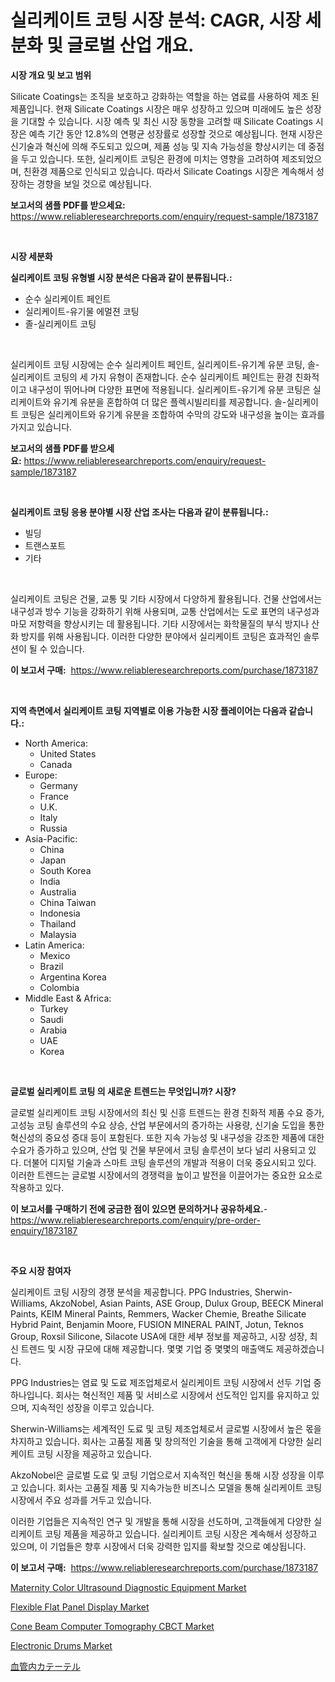 <p><h1>실리케이트 코팅 시장 분석: CAGR, 시장 세분화 및 글로벌 산업 개요.</h1></p><p><strong>시장 개요 및 보고 범위</strong></p>
<p><p>Silicate Coatings는 조직을 보호하고 강화하는 역할을 하는 염료를 사용하여 제조 된 제품입니다. 현재 Silicate Coatings 시장은 매우 성장하고 있으며 미래에도 높은 성장을 기대할 수 있습니다. 시장 예측 및 최신 시장 동향을 고려할 때 Silicate Coatings 시장은 예측 기간 동안 12.8%의 연평균 성장률로 성장할 것으로 예상됩니다. 현재 시장은 신기술과 혁신에 의해 주도되고 있으며, 제품 성능 및 지속 가능성을 향상시키는 데 중점을 두고 있습니다. 또한, 실리케이트 코팅은 환경에 미치는 영향을 고려하여 제조되었으며, 친환경 제품으로 인식되고 있습니다. 따라서 Silicate Coatings 시장은 계속해서 성장하는 경향을 보일 것으로 예상됩니다.</p></p>
<p><strong>보고서의 샘플 PDF를 받으세요:</strong> <a href="https://www.reliableresearchreports.com/enquiry/request-sample/1873187">https://www.reliableresearchreports.com/enquiry/request-sample/1873187</a></p>
<p>&nbsp;</p>
<p><strong>시장 세분화</strong></p>
<p><strong>실리케이트 코팅 유형별 시장 분석은 다음과 같이 분류됩니다.:</strong></p>
<p><ul><li>순수 실리케이트 페인트</li><li>실리케이트-유기물 에멀젼 코팅</li><li>졸-실리케이트 코팅</li></ul></p>
<p>&nbsp;</p>
<p><p>실리케이트 코팅 시장에는 순수 실리케이트 페인트, 실리케이트-유기계 유분 코팅, 솔-실리케이트 코팅의 세 가지 유형이 존재합니다. 순수 실리케이트 페인트는 환경 친화적이고 내구성이 뛰어나며 다양한 표면에 적용됩니다. 실리케이트-유기계 유분 코팅은 실리케이트와 유기계 유분을 혼합하여 더 많은 플렉시빌리티를 제공합니다. 솔-실리케이트 코팅은 실리케이트와 유기계 유분을 조합하여 수막의 강도와 내구성을 높이는 효과를 가지고 있습니다.</p></p>
<p><strong>보고서의 샘플 PDF를 받으세요:</strong>&nbsp;<a href="https://www.reliableresearchreports.com/enquiry/request-sample/1873187">https://www.reliableresearchreports.com/enquiry/request-sample/1873187</a></p>
<p>&nbsp;</p>
<p><strong> 실리케이트 코팅 응용 분야별 시장 산업 조사는 다음과 같이 분류됩니다.:</strong></p>
<p><ul><li>빌딩</li><li>트랜스포트</li><li>기타</li></ul></p>
<p>&nbsp;</p>
<p><p>실리케이트 코팅은 건물, 교통 및 기타 시장에서 다양하게 활용됩니다. 건물 산업에서는 내구성과 방수 기능을 강화하기 위해 사용되며, 교통 산업에서는 도로 표면의 내구성과 마모 저항력을 향상시키는 데 활용됩니다. 기타 시장에서는 화학물질의 부식 방지나 산화 방지를 위해 사용됩니다. 이러한 다양한 분야에서 실리케이트 코팅은 효과적인 솔루션이 될 수 있습니다.</p></p>
<p><strong>이 보고서 구매:</strong>&nbsp; <a href="https://www.reliableresearchreports.com/purchase/1873187">https://www.reliableresearchreports.com/purchase/1873187</a></p>
<p>&nbsp;</p>
<p><strong>지역 측면에서 실리케이트 코팅 지역별로 이용 가능한 시장 플레이어는 다음과 같습니다.:</strong></p>
<p><ul>
    <li>
        North America:
        <ul>
            <li>United States</li>
            <li>Canada</li>
        </ul>
    </li>
    <li>
        Europe:
        <ul>
            <li>Germany</li>
            <li>France</li>
            <li>U.K.</li>
            <li>Italy</li>
            <li>Russia</li>
        </ul>
    </li>
    <li>
        Asia-Pacific:
        <ul>
            <li>China</li>
            <li>Japan</li>
            <li>South Korea</li>
            <li>India</li>
            <li>Australia</li>
            <li>China Taiwan</li>
            <li>Indonesia</li>
            <li>Thailand</li>
            <li>Malaysia</li>
        </ul>
    </li>
    <li>
        Latin America:
        <ul>
            <li>Mexico</li>
            <li>Brazil</li>
            <li>Argentina Korea</li>
            <li>Colombia</li>
        </ul>
    </li>
    <li>
        Middle East & Africa:
        <ul>
            <li>Turkey</li>
            <li>Saudi</li>
            <li>Arabia</li>
            <li>UAE</li>
            <li>Korea</li>
        </ul>
    </li>
    </ul></p>
<p>&nbsp;</p>
<p><strong>글로벌 실리케이트 코팅 의 새로운 트렌드는 무엇입니까? 시장?</strong></p>
<p><p>글로벌 실리케이트 코팅 시장에서의 최신 및 신흥 트렌드는 환경 친화적 제품 수요 증가, 고성능 코팅 솔루션의 수요 상승, 산업 부문에서의 증가하는 사용량, 신기술 도입을 통한 혁신성의 중요성 증대 등이 포함된다. 또한 지속 가능성 및 내구성을 강조한 제품에 대한 수요가 증가하고 있으며, 산업 및 건물 부문에서 코팅 솔루션이 보다 널리 사용되고 있다. 더불어 디지털 기술과 스마트 코팅 솔루션의 개발과 적용이 더욱 중요시되고 있다. 이러한 트렌드는 글로벌 시장에서의 경쟁력을 높이고 발전을 이끌어가는 중요한 요소로 작용하고 있다.</p></p>
<p><strong>이 보고서를 구매하기 전에 궁금한 점이 있으면 문의하거나 공유하세요.</strong>- <a href="https://www.reliableresearchreports.com/enquiry/pre-order-enquiry/1873187">https://www.reliableresearchreports.com/enquiry/pre-order-enquiry/1873187</a></p>
<p>&nbsp;</p>
<p><strong>주요 시장 참여자</strong></p>
<p><p>실리케이트 코팅 시장의 경쟁 분석을 제공합니다. PPG Industries, Sherwin-Williams, AkzoNobel, Asian Paints, ASE Group, Dulux Group, BEECK Mineral Paints, KEIM Mineral Paints, Remmers, Wacker Chemie, Breathe Silicate Hybrid Paint, Benjamin Moore, FUSION MINERAL PAINT, Jotun, Teknos Group, Roxsil Silicone, Silacote USA에 대한 세부 정보를 제공하고, 시장 성장, 최신 트렌드 및 시장 규모에 대해 제공합니다. 몇몇 기업 중 몇몇의 매출액도 제공하겠습니다.</p><p>PPG Industries는 염료 및 도료 제조업체로서 실리케이트 코팅 시장에서 선두 기업 중 하나입니다. 회사는 혁신적인 제품 및 서비스로 시장에서 선도적인 입지를 유지하고 있으며, 지속적인 성장을 이루고 있습니다. </p><p>Sherwin-Williams는 세계적인 도료 및 코팅 제조업체로서 글로벌 시장에서 높은 몫을 차지하고 있습니다. 회사는 고품질 제품 및 창의적인 기술을 통해 고객에게 다양한 실리케이트 코팅 시장을 제공하고 있습니다.</p><p>AkzoNobel은 글로벌 도료 및 코팅 기업으로서 지속적인 혁신을 통해 시장 성장을 이루고 있습니다. 회사는 고품질 제품 및 지속가능한 비즈니스 모델을 통해 실리케이트 코팅 시장에서 주요 성과를 거두고 있습니다.</p><p>이러한 기업들은 지속적인 연구 및 개발을 통해 시장을 선도하며, 고객들에게 다양한 실리케이트 코팅 제품을 제공하고 있습니다. 실리케이트 코팅 시장은 계속해서 성장하고 있으며, 이 기업들은 향후 시장에서 더욱 강력한 입지를 확보할 것으로 예상됩니다.</p></p>
<p><strong>이 보고서 구매:</strong>&nbsp;&nbsp;<a href="https://www.reliableresearchreports.com/purchase/1873187">https://www.reliableresearchreports.com/purchase/1873187</a></p>
<p><p><a href="https://issuu.com/reportprime-2/docs/maternity-color-ultrasound-diagnostic-equipment-ma">Maternity Color Ultrasound Diagnostic Equipment Market</a></p><p><a href="https://github.com/provorikovar/Market-Research-Report-List-3/blob/main/flexible-flat-panel-display-market.md">Flexible Flat Panel Display Market</a></p><p><a href="https://issuu.com/reportprime-2/docs/cone-beam-computer-tomography-cbct-market-size-203">Cone Beam Computer Tomography CBCT Market</a></p><p><a href="https://github.com/CliffMedina6/Market-Research-Report-List-4/blob/main/electronic-drums-market.md">Electronic Drums Market</a></p><p><a href="https://github.com/cbigkbh02719/Market-Research-Report-List-1/blob/main/17059172935.md">血管内カテーテル</a></p></p>
